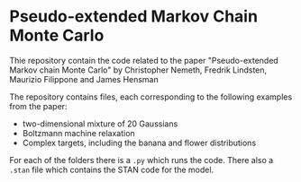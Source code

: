 # Pseudo-extended Markov Chain Monte Carlo

Thie repository contain the code related to the paper "Pseudo-extended Markov chain Monte Carlo" by Christopher Nemeth, Fredrik Lindsten, Maurizio Filippone and James Hensman

The repository contains files, each corresponding to the following examples from the paper:
 * two-dimensional mixture of 20 Gaussians 
 * Boltzmann machine relaxation
 * Complex targets, including the banana and flower distributions

For each of the folders there is a `.py` which runs the code. There also a `.stan` file which contains the STAN code for the model.
